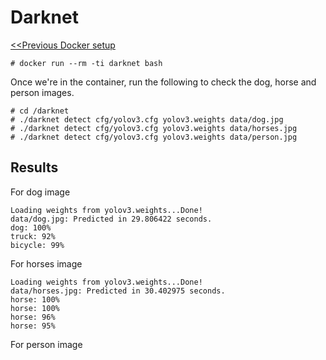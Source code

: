 # Darknet

<a href=https://github.com/kckenneth/YOLO/blob/master/setup_docker.md><<Previous Docker setup</a>

```
# docker run --rm -ti darknet bash
```
Once we're in the container, run the following to check the dog, horse and person images. 
```
# cd /darknet
# ./darknet detect cfg/yolov3.cfg yolov3.weights data/dog.jpg
# ./darknet detect cfg/yolov3.cfg yolov3.weights data/horses.jpg
# ./darknet detect cfg/yolov3.cfg yolov3.weights data/person.jpg
```

## Results
For dog image
```
Loading weights from yolov3.weights...Done!
data/dog.jpg: Predicted in 29.806422 seconds.
dog: 100%
truck: 92%
bicycle: 99%
```

For horses image
```
Loading weights from yolov3.weights...Done!
data/horses.jpg: Predicted in 30.402975 seconds.
horse: 100%
horse: 100%
horse: 96%
horse: 95%
```

For person image
```

```

